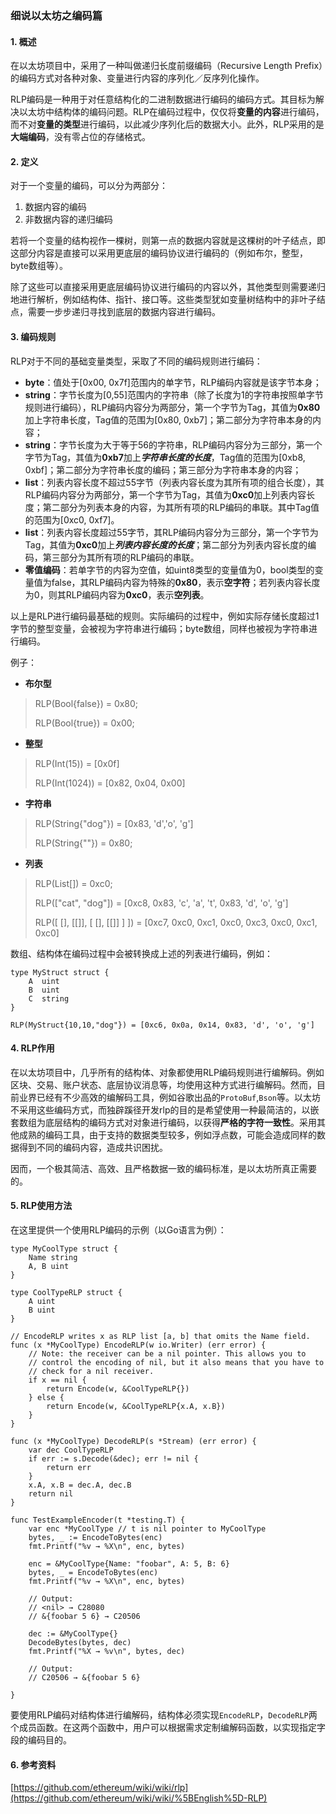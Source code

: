 ### 细说以太坊之编码篇

#### 1. 概述

在以太坊项目中，采用了一种叫做递归长度前缀编码（Recursive Length Prefix）的编码方式对各种对象、变量进行内容的序列化／反序列化操作。

RLP编码是一种用于对任意结构化的二进制数据进行编码的编码方式。其目标为解决以太坊中结构体的编码问题。RLP在编码过程中，仅仅将**变量的内容**进行编码，而不对**变量的类型**进行编码，以此减少序列化后的数据大小。此外，RLP采用的是**大端编码**，没有零占位的存储格式。

#### 2. 定义

对于一个变量的编码，可以分为两部分：

1. 数据内容的编码
2. 非数据内容的递归编码

若将一个变量的结构视作一棵树，则第一点的数据内容就是这棵树的叶子结点，即这部分内容是直接可以采用更底层的编码协议进行编码的（例如布尔，整型，byte数组等）。

除了这些可以直接采用更底层编码协议进行编码的内容以外，其他类型则需要递归地进行解析，例如结构体、指针、接口等。这些类型犹如变量树结构中的非叶子结点，需要一步步递归寻找到底层的数据内容进行编码。

#### 3. 编码规则

RLP对于不同的基础变量类型，采取了不同的编码规则进行编码：

* **byte**：值处于[0x00, 0x7f]范围内的单字节，RLP编码内容就是该字节本身；
* **string**：字节长度为[0,55]范围内的字符串（除了长度为1的字符串按照单字节规则进行编码），RLP编码内容分为两部分，第一个字节为Tag，其值为**0x80**加上字符串长度，Tag值的范围为[0x80, 0xb7]；第二部分为字符串本身的内容；
* **string**：字节长度为大于等于56的字符串，RLP编码内容分为三部分，第一个字节为Tag，其值为**0xb7**加上***字符串长度的长度***，Tag值的范围为[0xb8, 0xbf]；第二部分为字符串长度的编码；第三部分为字符串本身的内容；
* **list**：列表内容长度不超过55字节（列表内容长度为其所有项的组合长度），其RLP编码内容分为两部分，第一个字节为Tag，其值为**0xc0**加上列表内容长度；第二部分为列表本身的内容，为其所有项的RLP编码的串联。其中Tag值的范围为[0xc0, 0xf7]。
* **list**：列表内容长度超过55字节，其RLP编码内容分为三部分，第一个字节为Tag，其值为**0xc0**加上***列表内容长度的长度***；第二部分为列表内容长度的编码，第三部分为其所有项的RLP编码的串联。
* **零值编码**：若单字节的内容为空值，如uint8类型的变量值为0，bool类型的变量值为false，其RLP编码内容为特殊的**0x80**，表示**空字符**；若列表内容长度为0，则其RLP编码内容为**0xc0**，表示**空列表**。

以上是RLP进行编码最基础的规则。实际编码的过程中，例如实际存储长度超过1字节的整型变量，会被视为字符串进行编码；byte数组，同样也被视为字符串进行编码。



例子：

* **布尔型**

> RLP(Bool{false}) = 0x80;
> 
> RLP(Bool{true}) = 0x00;


* **整型**

> 
> RLP(Int(15)) = [0x0f]
> 
> RLP(Int(1024)) = [0x82, 0x04, 0x00]
> 

* **字符串**

> 
> RLP(String{"dog"}) = [0x83, 'd','o', 'g']
> 
> RLP(String{""}) = 0x80;

* **列表**

> 
> RLP(List[]) = 0xc0;
> 
> RLP(["cat", "dog"]) = [0xc8, 0x83, 'c', 'a', 't', 0x83, 'd', 'o', 'g']
> 
> RLP([ [], [[]], [ [], [[]] ] ]) = [0xc7, 0xc0, 0xc1, 0xc0, 0xc3, 0xc0, 0xc1, 0xc0]
> 
> 

数组、结构体在编码过程中会被转换成上述的列表进行编码，例如：

```
type MyStruct struct {
	A  uint
	B  uint
	C  string
}

RLP(MyStruct{10,10,"dog"}) = [0xc6, 0x0a, 0x14, 0x83, 'd', 'o', 'g']
```

#### 4. RLP作用

在以太坊项目中，几乎所有的结构体、对象都使用RLP编码规则进行编解码。例如区块、交易、账户状态、底层协议消息等，均使用这种方式进行编解码。然而，目前业界已经有不少高效的编解码工具，例如谷歌出品的`ProtoBuf`,`Bson`等。以太坊不采用这些编码方式，而独辟蹊径开发rlp的目的是希望使用一种最简洁的，以嵌套数组为底层结构的编码方式对对象进行编码，以获得**严格的字符一致性**。采用其他成熟的编码工具，由于支持的数据类型较多，例如浮点数，可能会造成同样的数据得到不同的编码内容，造成共识困扰。

因而，一个极其简洁、高效、且严格数据一致的编码标准，是以太坊所真正需要的。

#### 5. RLP使用方法

在这里提供一个使用RLP编码的示例（以Go语言为例）：

```
type MyCoolType struct {
	Name string
	A, B uint
}

type CoolTypeRLP struct {
	A uint
	B uint
}

// EncodeRLP writes x as RLP list [a, b] that omits the Name field.
func (x *MyCoolType) EncodeRLP(w io.Writer) (err error) {
	// Note: the receiver can be a nil pointer. This allows you to
	// control the encoding of nil, but it also means that you have to
	// check for a nil receiver.
	if x == nil {
		return Encode(w, &CoolTypeRLP{})
	} else {
		return Encode(w, &CoolTypeRLP{x.A, x.B})
	}
}

func (x *MyCoolType) DecodeRLP(s *Stream) (err error) {
	var dec CoolTypeRLP
	if err := s.Decode(&dec); err != nil {
		return err
	}
	x.A, x.B = dec.A, dec.B
	return nil
}

func TestExampleEncoder(t *testing.T) {
	var enc *MyCoolType // t is nil pointer to MyCoolType
	bytes, _ := EncodeToBytes(enc)
	fmt.Printf("%v → %X\n", enc, bytes)

	enc = &MyCoolType{Name: "foobar", A: 5, B: 6}
	bytes, _ = EncodeToBytes(enc)
	fmt.Printf("%v → %X\n", enc, bytes)

	// Output:
	// <nil> → C28080
	// &{foobar 5 6} → C20506

	dec := &MyCoolType{}
	DecodeBytes(bytes, dec)
	fmt.Printf("%X → %v\n", bytes, dec)

	// Output:
	// C20506 → &{foobar 5 6} 

}

```

要使用RLP编码对结构体进行编解码，结构体必须实现`EncodeRLP`，`DecodeRLP`两个成员函数。在这两个函数中，用户可以根据需求定制编解码函数，以实现指定字段的编码目的。


#### 6. 参考资料

[https://github.com/ethereum/wiki/wiki/rlp](https://github.com/ethereum/wiki/wiki/%5BEnglish%5D-RLP)

